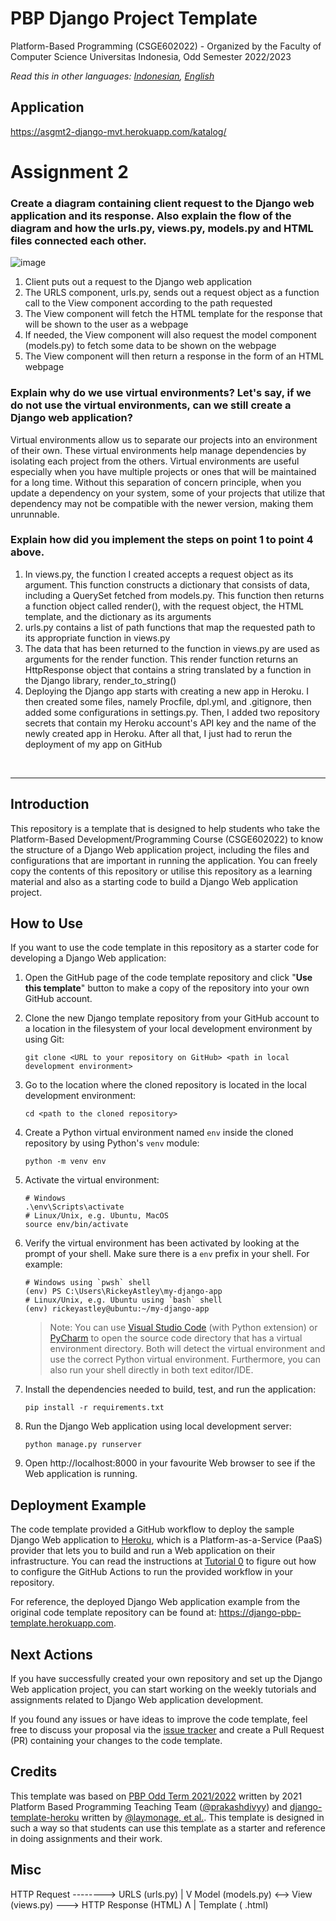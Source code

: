 # PBP Django Project Template

Platform-Based Programming (CSGE602022) - Organized by the Faculty of Computer Science Universitas Indonesia, Odd Semester 2022/2023

*Read this in other languages: [Indonesian](README.id.md), [English](README.md)*

## Application
https://asgmt2-django-mvt.herokuapp.com/katalog/

# Assignment 2
### Create a diagram containing client request to the Django web application and its response. Also explain the flow of the diagram and how the urls.py, views.py, models.py and HTML files connected each other.

![image](https://user-images.githubusercontent.com/108500770/189872675-b9b2d97c-c239-4640-9644-ab06c2e7f5b5.png)

1. Client puts out a request to the Django web application
2. The URLS component, urls.py, sends out a request object as a function call to the View component according to the path requested
3. The View component will fetch the HTML template for the response that will be shown to the user as a webpage
4. If needed, the View component will also request the model component (models.py) to fetch some data to be shown on the webpage
5. The View component will then return a response in the form of an HTML webpage

### Explain why do we use virtual environments? Let's say, if we do not use the virtual environments, can we still create a Django web application?
Virtual environments allow us to separate our projects into an environment of their own. These virtual environments help manage dependencies by isolating each project from the others. Virtual environments are useful especially when you have multiple projects or ones that will be maintained for a long time. Without this separation of concern principle, when you update a dependency on your system, some of your projects that utilize that dependency may not be compatible with the newer version, making them unrunnable.

### Explain how did you implement the steps on point 1 to point 4 above.
1. In views.py, the function I created accepts a request object as its argument. This function constructs a dictionary that consists of data, including a QuerySet fetched from models.py. This function then returns a function object called render(), with the request object, the HTML template, and the dictionary as its arguments
2. urls.py contains a list of path functions that map the requested path to its appropriate function in views.py
3. The data that has been returned to the function in views.py are used as arguments for the render function. This render function returns an HttpResponse object that contains a string translated by a function in the Django library, render_to_string()
4. Deploying the Django app starts with creating a new app in Heroku. I then created some files, namely Procfile, dpl.yml, and .gitignore, then added some configurations in settings.py. Then, I added two repository secrets that contain my Heroku account's API key and the name of the newly created app in Heroku. After all that, I just had to rerun the deployment of my app on GitHub

<br>
<hr>

## Introduction

This repository is a template that is designed to help students who take the Platform-Based Development/Programming Course (CSGE602022) to know the structure of a Django Web application project, including the files and configurations that are important in running the application. You can freely copy the contents of this repository or utilise this repository as a learning material and also as a starting code to build a Django Web application project.

## How to Use

If you want to use the code template in this repository as a starter code for
developing a Django Web application:

1. Open the GitHub page of the code template repository and click "**Use this template**"
   button to make a copy of the repository into your own GitHub account.
2. Clone the new Django template repository from your GitHub account to a
   location in the filesystem of your local development environment by using
   Git:

   ```shell
   git clone <URL to your repository on GitHub> <path in local development environment>
   ```
3. Go to the location where the cloned repository is located in the local
   development environment:

   ```shell
   cd <path to the cloned repository>
   ```
4. Create a Python virtual environment named `env` inside the cloned repository
   by using Python's `venv` module:

   ```shell
   python -m venv env
   ```
5. Activate the virtual environment:

   ```shell
   # Windows
   .\env\Scripts\activate
   # Linux/Unix, e.g. Ubuntu, MacOS
   source env/bin/activate
   ```
6. Verify the virtual environment has been activated by looking at the prompt
   of your shell. Make sure there is a `env` prefix in your shell. For example:

   ```shell
   # Windows using `pwsh` shell
   (env) PS C:\Users\RickeyAstley\my-django-app
   # Linux/Unix, e.g. Ubuntu using `bash` shell
   (env) rickeyastley@ubuntu:~/my-django-app
   ```

   > Note: You can use [Visual Studio Code][] (with Python extension) or [PyCharm][]
   > to open the source code directory that has a virtual environment directory.
   > Both will detect the virtual environment and use the correct Python virtual
   > environment. Furthermore, you can also run your shell directly in both text
   > editor/IDE.
7. Install the dependencies needed to build, test, and run the application:

   ```shell
   pip install -r requirements.txt
   ```
8. Run the Django Web application using local development server:

   ```shell
   python manage.py runserver
   ```
9. Open http://localhost:8000 in your favourite Web browser to see if the Web
   application is running.

## Deployment Example

The code template provided a GitHub workflow to deploy the sample Django Web
application to [Heroku][], which is a Platform-as-a-Service (PaaS) provider
that lets you to build and run a Web application on their infrastructure. You
can read the instructions at [Tutorial 0][] to figure out how to configure the
GitHub Actions to run the provided workflow in your repository.

For reference, the deployed Django Web application example from the original
code template repository can be found at: https://django-pbp-template.herokuapp.com.

## Next Actions

If you have successfully created your own repository and set up the Django Web
application project, you can start working on the weekly tutorials and assignments
related to Django Web application development. 

If you found any issues or have ideas to improve the code template, feel free
to discuss your proposal via the [issue tracker](https://github.com/pbp-fasilkom-ui/django-pbp-template/issues)
and create a Pull Request (PR) containing your changes to the code template.

## Credits

This template was based on [PBP Odd Term 2021/2022](https://gitlab.com/PBP-2021/pbp-lab) written by 2021 Platform Based Programming Teaching Team ([@prakashdivyy](https://gitlab.com/prakashdivyy)) and [django-template-heroku](https://github.com/laymonage/django-template-heroku) written by [@laymonage, et al.](https://github.com/laymonage). This template is designed in such a way so that students can use this template as a starter and reference in doing assignments and their work.

[Heroku]: https://www.heroku.com/
[Tutorial 0]: https://pbp-fasilkom-ui.github.io/ganjil-2023/en/assignments/tutorial/tutorial-0
[Visual Studio Code]: https://code.visualstudio.com/
[PyCharm]: https://www.jetbrains.com/pycharm/

## Misc

HTTP Request --------> URLS (urls.py)
                              |
                              V
Model (models.py) <--> View (views.py) ---> HTTP Response (HTML)
                              Ʌ
                              |
                     Template ( .html)

